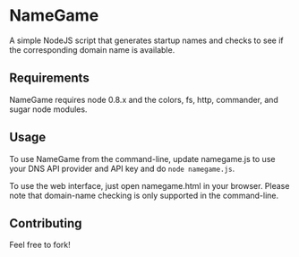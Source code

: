 NameGame
========

A simple NodeJS script that generates startup names and checks to see if the corresponding domain name is available.

Requirements
------------

NameGame requires node 0.8.x and the colors, fs, http, commander, and sugar node modules.

Usage
-----

To use NameGame from the command-line, update namegame.js to use your DNS API provider and API key and do `node namegame.js`.

To use the web interface, just open namegame.html in your browser. Please note that domain-name checking is only supported in the command-line.

Contributing
------------

Feel free to fork!
